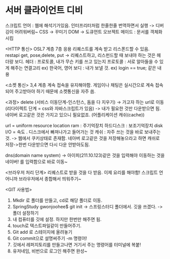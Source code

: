 # 서버 클라이언트 디비
 스크립트 언어 : 웹에 해석기가있음. 인터프리터처럼 한줄한줄 번역하면서 실행
            -> 디버깅이 어려워버림~
 CSS -> 꾸미기
 DOM -> 도큐먼트 오브젝트 메이드 : 문서를 객체화 시킴
 
 <HTTP 통신>
 OSL7 계층 7층 응용
 리퀘스트를 계속 받고 리스폰드할 수 있음.
 restapi
 get, pose,delete, put -> 리퀘스트하고, 리스펀드할 때 보내야 하는 것은 헤더랑 보디.
 헤더 : 프로토콜, 내가 무슨 키를 쓰고 있는지
 프로토콜 : 서로 알아들을 수 있게 해주는 연결고리 ex) 한국어, 영어
 보디 : 내가 보낼 것. ex) login == true; 같은 내용
 
 <소켓 통신>
 3,4 계층
 계속 접속을 유지해야함.
 게임이나 채팅은 실시간으로 계속 접속되어 주고받아야 하기 때문에 소켓통신을 자주 씀.
 
 <과정>
 delete (서비스 이동단계-인스턴스, 돔을 다 지우기) -> 가고자 하는 url로 이동(리다이렉트 단계 = css와 자바스크립트가 있음)
 -> 내가 필요한 것만 다운받으면 됨. 네이버 로고같은 것은 가지고 있으니 필요없죠. (어플리케이션 캐쉬(cache))
 
 url = uniform resource location
 ram : 주기억장치
 하드디스크 : 보조기억장치
 disk I/O = 속도 . 디스크에서 빠져나가고 들어가는 것
 캐쉬 : 자주 쓰는 것을 바로 보내주는 것. -> 웹에서 쿠키상태로 존재함.
 네아버 로고같은 것을 저장해놓으라고 하면 캐쉬로 저장->한번 다운받으면 다시 다운 안받아도됨.
 
 dns(domain name system) -> 아이피(211.10.123)같은 것을 입력해야 이동하는 것을 네이버! 를 입력함으로 바로 이동~
 
 <브라우저 처리 단계>
 리퀘스트로 받을 것을 다 받음. 이제 요리를 해야함!
 스크립트 언어니까 브라우저에서 종합해서 띄워주기~

<GIT 사용법>
1. Mkdir 로 폴더를 만들고, cd로 해당 폴더로 이동.
2. SpringStudy gwonjoohee$ git init -> 스프링스터디 폴더에서. 깃을 쓰겠다. -> 폴더 설정하기
  3. 내 컴퓨터를 깃에 설정. 하지만 한번만 해주면 됨. 
  4.  touch로 텍스트파일같이 만들어주기.
  5. Git add 로 스테이지에 올려놓기
  6. Git commit으로 설명써주기 -m 명령어!
  7. 깃에서 레퍼지토리를 만들고나면 거기서 주는 명령어를 터미널에 복붙!
  8. 유저네임, 비번으로 로그인 해주면 완성~
 

